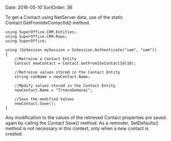 Date: 2016-05-10
SortOrder: 36

To get a Contact using NetServer data, use of the static Contact.GetFromIdxContactId() method.

```
using SuperOffice.CRM.Entities;
using SuperOffice.CRM.Rows;
using SuperOffice;
 
using (SoSession mySession = SoSession.Authenticate("sam", "sam"))
{
    //Retreive a Contact Entity
    Contact newContact = Contact.GetFromIdxContactId(10);
 
    //Retreive values stored in the Contact Entity
    string conName = newContact.Name;
 
    //Mpdify values stored in the Contact Entity
    newContact.Name = "TrnaceGemanai";
 
    //Save the modified Values
    newContact.Save();
}
```

Any modification to the values of the retrieved Contact properties are saved again by calling the Contact Save() method. As a reminder, SetDefaults() method is not necessary in this context, only when a new contact is created.

